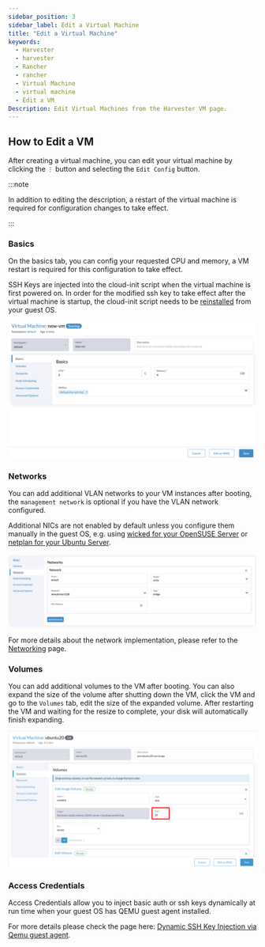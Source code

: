 ```yaml
---
sidebar_position: 3
sidebar_label: Edit a Virtual Machine
title: "Edit a Virtual Machine"
keywords:
  - Harvester
  - harvester
  - Rancher
  - rancher
  - Virtual Machine
  - virtual machine
  - Edit a VM
Description: Edit Virtual Machines from the Harvester VM page.
---
```


<head>
  <link rel="canonical" href="https://docs.harvesterhci.io/v1.2/vm/edit-vm"/>
</head>

## How to Edit a VM

After creating a virtual machine, you can edit your virtual machine by clicking the `⋮` button and selecting the `Edit Config` button.

:::note

In addition to editing the description, a restart of the virtual machine is required for configuration changes to take effect.

:::

### Basics

On the basics tab, you can config your requested CPU and memory, a VM restart is required for this configuration to take effect.

SSH Keys are injected into the cloud-init script when the virtual machine is first powered on. In order for the modified ssh key to take effect after the virtual machine is startup, the cloud-init script needs to be [reinstalled](../faq.md#how-to-install-the-qemu-guest-agent-of-a-running-vm) from your guest OS.

![edit-vm](/img/v1.2/vm/edit-vm-basics.png)

### Networks

You can add additional VLAN networks to your VM instances after booting, the `management network` is optional if you have the VLAN network configured.

Additional NICs are not enabled by default unless you configure them manually in the guest OS, e.g. using [wicked for your OpenSUSE Server](https://doc.opensuse.org/documentation/leap/reference/html/book-reference/cha-network.html#sec-network-manconf) or [netplan for your Ubuntu Server](https://ubuntu.com/server/docs/network-configuration).

![edit-vm](/img/v1.2/vm/edit-vm-networks.png)

For more details about the network implementation, please refer to the [Networking](../networking/harvester-network.md) page.

### Volumes

You can add additional volumes to the VM after booting. You can also expand the size of the volume after shutting down the VM, click the VM and go to the `Volumes` tab, edit the size of the expanded volume. After restarting the VM and waiting for the resize to complete, your disk will automatically finish expanding.

![edit-vm](/img/v1.2/vm/edit-vm-volumes.png)

### Access Credentials

Access Credentials allow you to inject basic auth or ssh keys dynamically at run time when your guest OS has QEMU guest agent installed.

For more details please check the page here: [Dynamic SSH Key Injection via Qemu guest agent](./access-to-the-vm.md#dynamic-ssh-key-injection-via-qemu-guest-agent).